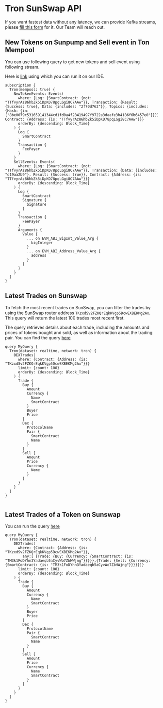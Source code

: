 # Tron SunSwap API

<head>
  <meta name="title" content="SunSwap API - Tron Network - Token Data, Trades, Live Prices"/>
  <meta name="description" content="Access on-chain data for any SunSwap-based token with the SunSwap API, including trades, prices, and token information on the Tron network."/>
  <meta name="keywords" content="SunSwap API, SunSwap on-chain data, SunSwap token API, Tron DEX API, SunSwap trading API, blockchain data API, SunSwap documentation, crypto trading, decentralized exchange, token trading, Tron network, Tron blockchain, SunSwap token prices, web3 API"/>
  <meta name="robots" content="index, follow"/>
  <meta http-equiv="Content-Type" content="text/html; charset=utf-8"/>
  <meta name="language" content="English"/>

  <meta property="og:type" content="website" />
  <meta property="og:title" content="Access SunSwap On-Chain Data with the SunSwap API" />
  <meta property="og:description" content="Get on-chain data, including trades and token prices, for any SunSwap-based token on the Tron network using the SunSwap API." />

  <meta property="twitter:card" content="summary_large_image"/>
  <meta property="twitter:title" content="Access SunSwap On-Chain Data with the SunSwap API"/>
  <meta property="twitter:description" content="Retrieve token data, trades, and prices for SunSwap tokens on the Tron network using the SunSwap API."/>
</head>


If you want fastest data without any latency, we can provide Kafka streams, please [fill this form](https://bitquery.io/forms/api) for it. Our Team will reach out.

## New Tokens on Sunpump and Sell event in Ton Mempool

You can use following query to get new tokens and sell event using following stream.

Here is [link]( https://ide.bitquery.io/Events-with-argumens) using which you can run it on our IDE.

```
subscription {
  Tron(mempool: true) {
    NewTokenEvents: Events(
      where: {Log: {SmartContract: {not: "TTfvyrAz86hbZk5iDpKD78pqLGgi8C7AAw"}}, Transaction: {Result: {Success: true}, Data: {includes: "2f70d762"}}, Topics: {includes: {Hash: {in: ["8be0079c531659141344cd1fd0a4f28419497f9722a3daafe3b4186f6b6457e0"]}}}, Contract: {Address: {is: "TTfvyrAz86hbZk5iDpKD78pqLGgi8C7AAw"}}}
      orderBy: {descending: Block_Time}
    ) {
      Log {
        SmartContract
      }
      Transaction {
        FeePayer
      }
    }
    SellEvents: Events(
      where: {Log: {SmartContract: {not: "TTfvyrAz86hbZk5iDpKD78pqLGgi8C7AAw"}}, Transaction: {Data: {includes: "d19aa2b9"}, Result: {Success: true}}, Contract: {Address: {is: "TTfvyrAz86hbZk5iDpKD78pqLGgi8C7AAw"}}}
      orderBy: {descending: Block_Time}
    ) {
      Log {
        SmartContract
        Signature {
          Signature
        }
      }
      Transaction {
        FeePayer
      }
      Arguments {
        Value {
          ... on EVM_ABI_BigInt_Value_Arg {
            bigInteger
          }
          ... on EVM_ABI_Address_Value_Arg {
            address
          }
        }
      }
    }
  }
}
```

## Latest Trades on Sunswap

To fetch the most recent trades on SunSwap, you can filter the trades by using the SunSwap router address `TKzxdSv2FZKQrEqkKVgp5DcwEXBEKMg2Ax`. This query will return the latest 100 trades most recent first.

The query retrieves details about each trade, including the amounts and prices of tokens bought and sold, as well as information about the trading pair.
You can find the query [here](https://ide.bitquery.io/sunswap-v2-latest-Trades)

```
query MyQuery {
  Tron(dataset: realtime, network: tron) {
    DEXTrades(
      where: {Contract: {Address: {is: "TKzxdSv2FZKQrEqkKVgp5DcwEXBEKMg2Ax"}}}
      limit: {count: 100}
      orderBy: {descending: Block_Time}
    ) {
      Trade {
        Buy {
          Amount
          Currency {
            Name
            SmartContract
          }
          Buyer
          Price
        }
        Dex {
          ProtocolName
          Pair {
            SmartContract
            Name
          }
        }
        Sell {
          Amount
          Price
          Currency {
            Name
          }
        }
      }
    }
  }
}


```


## Latest Trades of a Token on Sunswap

You can run the query [here](https://ide.bitquery.io/sunswap-latest-Trades-of-token)
```
query MyQuery {
  Tron(dataset: realtime, network: tron) {
    DEXTrades(
      where: {Contract: {Address: {is: "TKzxdSv2FZKQrEqkKVgp5DcwEXBEKMg2Ax"}},
        any:[ {Trade: {Buy: {Currency: {SmartContract: {is: "TM3k1FoDYhn3Yadaeqb5aCyvWo7ZbHWjng"}}}}},{Trade: {Sell: {Currency: {SmartContract: {is: "TM3k1FoDYhn3Yadaeqb5aCyvWo7ZbHWjng"}}}}}]}
      limit: {count: 100}
      orderBy: {descending: Block_Time}
    ) {
      Trade {
        Buy {
          Amount
          Currency {
            Name
            SmartContract
          }
          Buyer
          Price
        }
        Dex {
          ProtocolName
          Pair {
            SmartContract
            Name
          }
        }
        Sell {
          Amount
          Price
          Currency {
            Name
            SmartContract
          }
        }
      }
    }
  }
}

```
